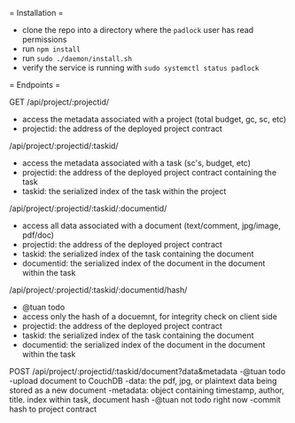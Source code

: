 = Installation =

- clone the repo into a directory where the `padlock` user has read permissions
- run `npm install`
- run `sudo ./daemon/install.sh`
- verify the service is running with `sudo systemctl status padlock`

= Endpoints =

GET
/api/project/:projectid/

- access the metadata associated with a project (total budget, gc, sc, etc)
- projectid: the address of the deployed project contract

/api/project/:projectid/:taskid/

- access the metadata associated with a task (sc's, budget, etc)
- projectid: the address of the deployed project contract containing the task
- taskid: the serialized index of the task within the project

/api/project/:projectid/:taskid/:documentid/

- access all data associated with a document (text/comment, jpg/image, pdf/doc)
- projectid: the address of the deployed project contract
- taskid: the serialized index of the task containing the document
- documentid: the serialized index of the document in the document within the task

/api/project/:projectid/:taskid/:documentid/hash/

- @tuan todo
- access only the hash of a docuemnt, for integrity check on client side
- projectid: the address of the deployed project contract
- taskid: the serialized index of the task containing the document
- documentid: the serialized index of the document in the document within the task

POST
/api/project/:projectid/:taskid/document?data&metadata
-@tuan todo
-upload document to CouchDB
-data: the pdf, jpg, or plaintext data being stored as a new document
-metadata: object containing timestamp, author, title. index within task, document hash
-@tuan not todo right now
-commit hash to project contract
